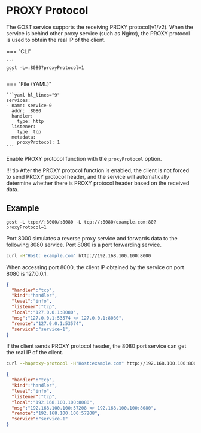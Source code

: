 # PROXY Protocol

The GOST service supports the receiving PROXY protocol(v1/v2). When the service is behind other proxy service (such as Nginx), the PROXY protocol is used to obtain the real IP of the client.

=== "CLI"

    ```
    gost -L=:8080?proxyProtocol=1
    ```

=== "File (YAML)"

    ```yaml hl_lines="9"
    services:
    - name: service-0
      addr: :8080
      handler:
        type: http
      listener:
        type: tcp
	  metadata:
	    proxyProtocol: 1
    ```

Enable PROXY protocol function with the `proxyProtocol` option.

!!! tip
    After the PROXY protocol function is enabled, the client is not forced to send PROXY protocol header, and the service will automatically determine whether there is PROXY protocol header based on the received data.

## Example

```
gost -L tcp://:8000/:8080 -L tcp://:8080/example.com:80?proxyProtocol=1
```

Port 8000 simulates a reverse proxy service and forwards data to the following 8080 service. Port 8080 is a port forwarding service.

```bash
curl -H"Host: example.com" http://192.168.100.100:8000
```

When accessing port 8000, the client IP obtained by the service on port 8080 is 127.0.0.1.

```json hl_lines="8"
{
  "handler":"tcp",
  "kind":"handler",
  "level":"info",
  "listener":"tcp",
  "local":"127.0.0.1:8080",
  "msg":"127.0.0.1:53574 <> 127.0.0.1:8080",
  "remote":"127.0.0.1:53574",
  "service":"service-1",
}
```

If the client sends PROXY protocol header, the 8080 port service can get the real IP of the client.

```bash
curl --haproxy-protocol -H"Host:example.com" http://192.168.100.100:8000
```

```json hl_lines="8"
{
  "handler":"tcp",
  "kind":"handler",
  "level":"info",
  "listener":"tcp",
  "local":"192.168.100.100:8080",
  "msg":"192.168.100.100:57208 <> 192.168.100.100:8080",
  "remote":"192.168.100.100:57208",
  "service":"service-1"
}
```


